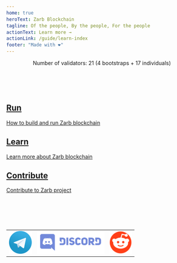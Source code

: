 ```yaml
---
home: true
heroText: Zarb Blockchain
tagline: Of the people, By the people, For the people
actionText: Learn more →
actionLink: /guide/learn-index
footer: "Made with ❤️"
---
```


<div style="text-align: center">
Number of validators: 21 (4 bootstraps + 17 individuals)
</div>

<br>
<br>
<br>
<br>

<div class="features">
  <div class="feature">
    <a href="guide/run-index">
      <h2>Run</h2>
      <p>How to build and run Zarb blockchain</p>
    </a>
  </div>

  <div class="feature">
    <a href="guide/learn-index">
      <h2>Learn</h2>
      <p>Learn more about Zarb blockchain</p>
    </a>
  </div>
  <div class="feature">
    <a href="https://github.com/zarbchain/">
      <h2>Contribute</h2>
      <p>Contribute to Zarb project</p>
    </a>
  </div>
</div>

<br>
<br>
<br>
<br>


<div align="center" style="margin: 0px auto;">
  <table>
    <tr>
      <td><a href="https://t.me/ZARBBLOCKCHAIN" target="_blank"><img height=60 src="./assets/images/Telegram_logo.svg" /></a></td>
      <td><a href="https://discord.gg/zPqWqV85ch" target="_blank"><img height=60 src="./assets/images/Discord-Logo+Wordmark-Color.svg" /></a></td>
      <td><a href="https://www.reddit.com/r/zarb" target="_blank"><img height=60 src="./assets/images/reddit.svg" /></a></td>
    </tr>
  </table> 
</div>

<br>
